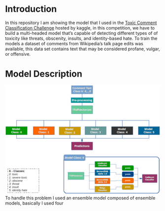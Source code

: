 # Introduction
In this repository I am showing the model that I used in the [Toxic Comment Classification Challenge](https://www.kaggle.com/c/jigsaw-toxic-comment-classification-challenge) hosted by kaggle, in this competition, we have to build a multi-headed model that’s capable of detecting different types of of toxicity like threats, obscenity, insults, and identity-based hate. To train the models a dataset of comments from Wikipedia’s talk page edits was available, this data set contains text that may be considered profane, vulgar, or offensive.

# Model Description
![Model Description](model.png)
To handle this problem I used an ensemble model composed of ensemble models, basically I used four
